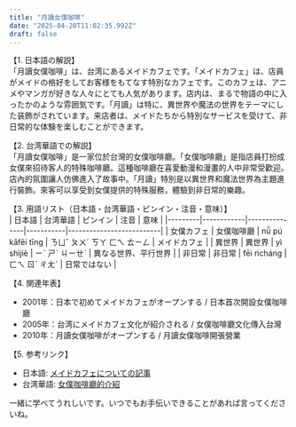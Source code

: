 ```yaml
---
title: "月讀女僕咖啡"
date: "2025-04-20T11:02:35.992Z"
draft: false
---
```


【1. 日本語の解説】  
「月讀女僕咖啡」は、台湾にあるメイドカフェです。「メイドカフェ」は、店員がメイドの格好をしてお客様をもてなす特別なカフェです。このカフェは、アニメやマンガが好きな人々にとても人気があります。店内は、まるで物語の中に入ったかのような雰囲気です。「月讀」は特に、異世界や魔法の世界をテーマにした装飾がされています。来店者は、メイドたちから特別なサービスを受けて、非日常的な体験を楽しむことができます。

【2. 台湾華語での解説】  
「月讀女僕咖啡」是一家位於台灣的女僕咖啡廳。「女僕咖啡廳」是指店員打扮成女僕來招待客人的特殊咖啡廳。這種咖啡廳在喜愛動漫和漫畫的人中非常受歡迎。店內的氛圍讓人仿佛進入了故事中。「月讀」特別是以異世界和魔法世界為主題進行裝飾。來客可以享受到女僕提供的特殊服務，體驗到非日常的樂趣。

【3. 用語リスト（日本語・台湾華語・ピンイン・注音・意味）】  
| 日本語  | 台湾華語   | ピンイン      | 注音      | 意味                     |
|---------|------------|---------------|-----------|--------------------------|
| 女僕カフェ | 女僕咖啡廳 | nǚ pú kāfēi tīng | ㄋㄩˇ ㄆㄨˊ ㄎㄚ ㄈㄟ ㄊㄧㄥ | メイドカフェ             |
| 異世界   | 異世界     | yì shìjiè     | ㄧˋ ㄕˋ ㄐㄧㄝˋ | 異なる世界、平行世界   |
| 非日常   | 非日常     | fēi rìcháng   | ㄈㄟ ㄖˋ ㄔㄤˊ | 日常ではない            |

【4. 関連年表】  
- 2001年：日本で初めてメイドカフェがオープンする / 日本首次開設女僕咖啡廳  
- 2005年：台湾にメイドカフェ文化が紹介される / 女僕咖啡廳文化傳入台灣  
- 2010年：月讀女僕咖啡がオープンする / 月讀女僕咖啡開張營業

【5. 参考リンク】  
- 日本語: [メイドカフェについての記事](https://ja.wikipedia.org/wiki/メイドカフェ)
- 台湾華語: [女僕咖啡廳的介紹](https://zh.wikipedia.org/wiki/女僕咖啡廳)

一緒に学べてうれしいです。いつでもお手伝いできることがあれば言ってくださいね。